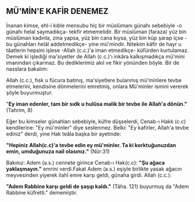 ## MÜ'MİN'E KAFİR DENEMEZ

İnanan kimse, ehl-i kıble mensubu hiç bir müslümanı günahı sebebiyle -o günahı helal saymadıkça- tek­fir etmemelidir. Bir müslüman (faraza) yüz bin müslüman kadınla, zina yapsa, yüz bin cana kıysa, yüz bin küp şarap içse -bu günahları helâl addetmedikçe- yine mü'mindir. Nitekim kâfir de hayr u tâatlerin hepsini işlese -Allah (c.c.)'a iman etmedikçe- küfürden kurtulamaz. Demek ki işlediği ma'siyetler de Allah (c.c.)'ı inkâra kalkışmadıkça mü'mini imanından çıkarmaz. Bu dediklerimiz akıl ve fikir yönünden böyle. Bir de nasslara bakalım:

Allah (c.c.), fısk u fücura batmış, ma'siyetlere bulan­mış mü'minlere tevbe etmelerini, kendisine dönmeleri­ni emretmiş, onlara Mü'minler ismini vererek şöyle buyurmuştur.

"**Ey iman edenler, tam bir sıdk u hulûsa malik bir tevbe ile Allah'a dönün."** (Tahrim, 8)

Eğer bu kimseler günahları sebebiyle, küfre düşselerdi, Cenab-ı Hakk (c.c) kendilerine: "Ey mü'minler" diye seslenmez. Belki: "Ey kafirler, Allah'a tevbe ediniz" der­di, yine Hak teâla başka bir ayetinde:

**"Hepiniz Allah(c.c)'a tevbe edin ey mü'minler. Ta ki korktuğunuzdan emin, umduğunuza nail olasınız."** (Nûr:31)

Bakınız: Adem (a.s.) cennete girince Cenab-ı Hak(c.c): **"Şu ağaca yaklaşmayın."** emrini verdi.Fakat Adem (a.s.) eşiyle birlikte yasak ağacın meyvesinden yiyerek ilahî emre karşı geldi, günaha girdi. Allah (c.c.):

**"Adem Rabbine karşı geldi de şaşıp kaldı."** (Tâha. 121) buyurmuş da "Adem Rabbine küfretti." deme­miştir.
